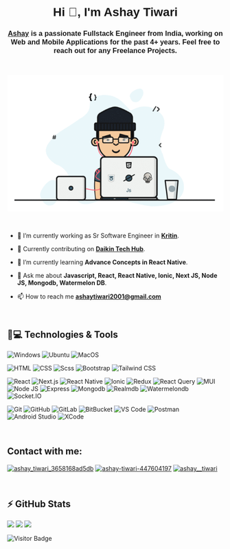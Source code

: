 <!-- Header Section -->
<h1 align="center"><font face="Arial">Hi 👋, I'm Ashay Tiwari</font></h1>
<h3 align="center"><font face="Arial"><a href="https://www.linkedin.com/in/ashay-tiwari-447604197/" target="_blank" rel="noreferrer">Ashay</a> is a passionate Fullstack Engineer from India, working on Web and Mobile Applications for the past 4+ years. Feel free to reach out for any Freelance Projects.</font></h3>

<br />
<!-- GIF -->
<p align="center">
  <img src="developer.gif" alt="banner-image" title="banner">
 </p>

 <br />

- 👀 I’m currently working as Sr Software Engineer in **<a href="https://kritin.in/" target="_blank" rel="noreferrer">Kritin</a>**.
  
- 🔭 Currently contributing on **[Daikin Tech Hub](https://apps.apple.com/in/app/daikin-tech-hub/id1533292134)**.

- 🌱 I’m currently learning **Advance Concepts in React Native**.

- 💬 Ask me about **Javascript, React, React Native, Ionic, Next JS, Node JS, Mongodb, Watermelon DB**.

- 📫 How to reach me **ashaytiwari2001@gmail.com**

<br />

## 🚀💻 Technologies & Tools

  ![Windows](https://img.shields.io/badge/Windows-blue?style=flat-square&logo=windows)
  ![Ubuntu](https://img.shields.io/badge/Ubutnu-E95420?style=flat-square&logo=ubuntu&logoColor=white)
  ![MacOS](https://img.shields.io/badge/MacOS-000000?style=flat-square&logo=macOS&logoColor=white)

  ![HTML](https://img.shields.io/badge/HTML-green?style=flat-square&logo=html5)
  ![CSS](https://img.shields.io/badge/CSS-663399?style=flat-square&logo=css)
  ![Scss](https://img.shields.io/badge/Sass-CC6699?style=flat-square&logo=sass&logoColor=white)
  ![Bootstrap](https://img.shields.io/badge/Bootstrap-7952B3?style=flat-square&logo=bootstrap&logoColor=white)
  ![Tailwind CSS](https://img.shields.io/badge/Tailwind_CSS-06B6D4?style=flat-square&logo=tailwind%20css&logoColor=white)

  ![React](https://img.shields.io/badge/React-61DAFB?style=flat-square&logo=react&logoColor=white)
  ![Next.js](https://img.shields.io/badge/Next_JS-000000?style=flat-square&logo=next.js&logoColor=white)
  ![React Native](https://img.shields.io/badge/React_Native-blue?style=flat-square&logo=react&logoColor=white)
  ![Ionic](https://img.shields.io/badge/Ionic-3880FF?style=flat-square&logo=ionic&logoColor=white)
  ![Redux](https://img.shields.io/badge/Redux-764ABC?style=flat-square&logo=redux&logoColor=white)
  ![React Query](https://img.shields.io/badge/React_Query-FF4154?style=flat-square&logo=react%20query&logoColor=white)
  ![MUI](https://img.shields.io/badge/MUI-007FFF?style=flat-square&logo=mui&logoColor=white)
  ![Node JS](https://img.shields.io/badge/Node%20JS-5FA04E?style=flat-square&logo=node.js&logoColor=white)
  ![Express](https://img.shields.io/badge/Express-000000?style=flat-square&logo=express&logoColor=white)
  ![Mongodb](https://img.shields.io/badge/Mongodb-47A248?style=flat-square&logo=mongodb&logoColor=white)
  ![Realmdb](https://img.shields.io/badge/Realmdb-pink?style=flat-square&logo=circle&logoColor=black)
  ![Watermelondb](https://img.shields.io/badge/Watermelondb-24A47F?style=flat-square&logo=patreon&logoColor=white)
  ![Socket.IO](https://img.shields.io/badge/Socket.IO-010101?style=flat-square&logo=socket&logoColor=white)
  
  ![Git](https://img.shields.io/badge/-Git-black?style=flat-square&logo=git)
  ![GitHub](https://img.shields.io/badge/-GitHub-181717?style=flat-square&logo=github)
  ![GitLab](https://img.shields.io/badge/-GitLab-FCA121?style=flat-square&logo=gitlab)
  ![BitBucket](https://img.shields.io/badge/-BitBucket-darkblue?style=flat-square&logo=bitbucket)
  ![VS Code](https://img.shields.io/badge/-VS%20Code-007ACC?style=flat-square&logo=visual-studio-code)
  ![Postman](https://img.shields.io/badge/Postman-black?style=flat-square&logo=postman)
  ![Android Studio](https://img.shields.io/badge/Android_Studio-teal?style=flat-square&logo=android)
  ![XCode](https://img.shields.io/badge/Xcode-grey?style=flat-square&logo=xcode)

<br />

## Contact with me:
<p align="left">
<a href="https://dev.to/ashay_tiwari_3658168ad5db" target="blank"><img align="center" src="https://raw.githubusercontent.com/rahuldkjain/github-profile-readme-generator/master/src/images/icons/Social/devto.svg" alt="ashay_tiwari_3658168ad5db" height="30" width="40" /></a>
<a href="https://linkedin.com/in/ashay-tiwari-447604197" target="blank"><img align="center" src="https://raw.githubusercontent.com/rahuldkjain/github-profile-readme-generator/master/src/images/icons/Social/linked-in-alt.svg" alt="ashay-tiwari-447604197" height="30" width="40" /></a>
<a href="https://instagram.com/ashay__tiwari" target="blank"><img align="center" src="https://raw.githubusercontent.com/rahuldkjain/github-profile-readme-generator/master/src/images/icons/Social/instagram.svg" alt="ashay__tiwari" height="30" width="40" /></a>
</p>
<br />

## ⚡ GitHub Stats
<img src="https://github-readme-stats.vercel.app/api?username=ashaytiwari&theme=tokyonight&show_icons=true&hide_border=true&count_private=true" />
<img src="https://streak-stats.demolab.com?user=ashaytiwari&theme=tokyonight&hide_border=true" />
<img src="https://github-readme-stats.vercel.app/api/top-langs/?username=ashaytiwari&theme=tokyonight&show_icons=true&hide_border=true&layout=compact" />

![Visitor Badge](https://visitor-badge.laobi.icu/badge?page_id=ashaytiwari.ashaytiwari)
